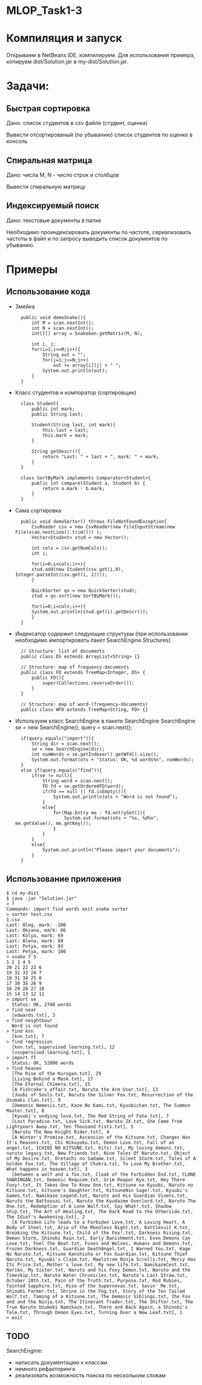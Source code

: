 
# MLOP_Task1-3
# Компиляция и запуск
Открываем в NetBeans IDE, компилируем. Для использования примера, копируем dist/Solution.jar в my-dist/Solution.jar. 
# Задачи:
## Быстрая сортировка
Дано: список студентов в csv файле (студент, оценка)

Вывести отсортированый (по убыванию) список студентов по оценке в консоль 
## Спиральная матрица
Дано: числа M, N - число строк и столбцов

Вывести спиральную матрицу
## Индексируемый поиск
Дано: текстовые документы в папке

Необходимо проиндексировать документы по частоте, сериализовать частоты в файл и по запросу выводить список документов по убыванию.
# Примеры

## Использование кода
- Змейка

	    public void demoSnake(){
	        int M = scan.nextInt();
	        int N = scan.nextInt();
	        int[][] array = SnakeGen.getMatrix(M, N);
	       
	        int i, j;
	        for(i=1;i<=M;i++){
	            String out = "";
	            for(j=1;j<=N;j++)
	                out += array[i][j] + " ";
	            System.out.println(out);
	        }
	    }
- Класс студентов и компоратор (сортировщик)
	
		class Student{
			public int mark;
			public String last;
			
			Student(String last, int mark){
				this.last = last;
				this.mark = mark;
			}

			String getDescr(){
				return "Last: " + last + ", mark: " + mark;
			}
		}

		class SortByMark implements Comparator<Student>{
			public int compare(Student a, Student b) {
				return a.mark - b.mark;
			}
		}
	
- Сама сортировка

		public void demoSorter() throws FileNotFoundException{
			CsvReader csv = new CsvReader(new FileInputStream(new File(scan.nextLine().trim())) );
			Vector<Student> stud = new Vector();

			int cols = csv.getNumCols();
			int i;

			for(i=0;i<cols;i++){
			stud.add(new Student(csv.get(i,0), Integer.parseInt(csv.get(i, 1))));
			}

			QuickSorter qs = new QuickSorter(stud);
			stud = qs.sort(new SortByMark());

			for(i=0;i<cols;i++){
			System.out.println(stud.get(i).getDescr());
			}
		}
- Индексатор содержит следующие структуры (при использовании необходимо импортировать пакет SearchEngine.Structures)

		// Structure: list of documents
		public class DS extends ArrayList<String> {}
		
		// Structure: map of frequency-documents
		public class FD extends TreeMap<Integer, DS> {
			public FD(){
				super(Collections.reverseOrder());
			}
		}
		
		// Structure: map of word-(frequency-documents)
		public class WFD extends TreeMap<String, FD> {}
- Используем класс SearchEngine в пакете SearchEngine
		SearchEngine se = new SearchEngine();
		query = scan.next();
		
		if(query.equals("import")){
			String dir = scan.next();
			se = new SearchEngine(dir);
			int numWords = se.getIndexer().getWfd().size();
			System.out.format(ots + "Status: OK, %d words%n", numWords);
		}
		else if(query.equals("find")){
			if(se != null){
				String word = scan.next();
				FD fd = se.getOrderedFD(word);
				if(fd == null || fd.isEmpty()){
					System.out.println(ots + "Word is not found");
				}
				else{
					for(Map.Entry me : fd.entrySet()){
						System.out.format(ots + "%s, %d%n", me.getValue(), me.getKey());
					}
				}
			}
			else{
				System.out.println("Please import your documents");
			}
		}

## Использование приложения

	$ cd my-dist
	$ java -jar "Solution.jar"
	> ?
	Commands: import find words exit snake sorter
	> sorter test.csv
	1.csv
	Last: Oleg, mark: -100
	Last: Oksana, mark: 66
	Last: Kolya, mark: 69
	Last: Alena, mark: 88
	Last: Petya, mark: 93
	Last: Petya, mark: 100
	> snake 7 5
	1 2 3 4 5
	20 21 22 23 6
	19 32 33 24 7
	18 31 34 25 8
	17 30 35 26 9
	16 29 28 27 10
	15 14 13 12 11
	> import se
	  Status: OK, 2748 words
	> find near
	  [edwards.txt], 3
	> find neightbour
	  Word is not found
	> find knn
	  [knn.txt], 7
	> find regression
	  [knn.txt, supervised_learning.txt], 12
	  [usupervised_learning.txt], 1
	> import ff
	  Status: OK, 52800 words
	> find heaven
	  [The Rise of the Kurogan.txt], 29
	  [Living Behind a Mask.txt], 17
	  [The Eternal Chimera.txt], 15
	  [A Fishcake's affair.txt, Naruto the Arm User.txt], 13
	  [Juubi of Souls.txt, Naruto the Silver Fox.txt, Resurrection of the Uzumaki Clan.txt], 9
	  [Demonic Nemesis.txt, Kaze No Kami.txt, Kyuubichan.txt, The Summon Master.txt], 8
	  [Kyuubi's undying love.txt, The Red String of Fate.txt], 7
	  [Lost Paradise.txt, Love Sick.txt, Naruto ZX.txt, She Came from Lightyears Away.txt, Ten Thousand Fists.txt], 5
	  [Naruto The New Knight Rider.txt], 4
	  [A Winter's Promise.txt, Ascension of the Kitsune.txt, Changes Has It's Reasons.txt, Chi Nikuyoku.txt, Demon Love.txt, Fall of an angel.txt, ICHIBI NO KITSUNE.txt, Kits!.txt, My loving demons.txt, naruto legacy.txt, New Friends.txt, Nine Tales Of Naruto.txt, Object of My Desire.txt, Oretachi no Sadame.txt, Silent Storm.txt, Tales of A Golden Fox.txt, The Village of Chakra.txt, To Love My Brother.txt, What happens in heaven.txt], 3
	  [between a wolf and a fox.txt, Cloak of the Forbidden End.txt, CLONE SHARINGAN.txt, Demonic Requiem.txt, Grim Reaper Kyo.txt, Hey There Foxy!.txt, It Takes One To Know One.txt, Kitsune no Kyuubi, Naruto no Kitsune.txt, kitsune's daughter.txt, KitsuneNin Sage!.txt, Kyuubi's Games.txt, Namikaze Legend.txt, Naruto and His Guardian Vixens.txt, Naruto the Battousai.txt, Naruto the Kyudaime Overlord.txt, Naruto The One.txt, Redemption of A Lone Wolf.txt, Say What!.txt, Shadow Ship.txt, The Art of Healing.txt, The Dark Road to the Otherside.txt, The Idiot's Awakening.txt], 2
	  [A Forbiden Life leads to a Forbiden Love.txt, A Loving Heart, A Body of Steel.txt, Aria of the Moonless Night.txt, Battlesuit K.txt, Breaking the Kitsune.txt, Child of the Fox!.txt, Darkness Rising.txt, Demon Storm, Shinobi Rain.txt, Early Banishment.txt, Even Demons Can Love.txt, Feel the Beat.txt, Foxes and Wolves, Humans and Demons.txt, Frozen Darkness.txt, Guardian DeathAngel.txt, I Warned You.txt, Kage No Naruto.txt, Kitsune Kanshisha or Fox Guardian.txt, Kitsune Thief Naruto.txt, Kyuubi's Claim.txt, Maelstrom Ninja Scrolls.txt, Mercy Has Its Price.txt, Mother's love.txt, My new life.txt, NamikazeCest.txt, Nariko, My Sister.txt, Naruto and his Foxy Demon.txt, Naruto and the Timeskip.txt, Naruto Water Chronicles.txt, Naruto's Last Straw.txt, October 10th.txt, Pain of the Truth.txt, Purpose.txt, Red Rubies, Tainted Sapphire.txt, Rise of the Supernovas.txt, Savin' Me.txt, Shinobi Farmer.txt, Shrine in the Fog.txt, Story of the Ten Tailed Wolf.txt, Taming of a Kitsune.txt, The Demonic Siblings.txt, The Fox and and the Ninja.txt, The Itinerant Trader.txt, The Shifter.txt, The True Naruto Uzumaki Namikaze.txt, There and Back Again, a Shinobi's Tale.txt, Through Demon Eyes.txt, Turning Over a New Leaf.txt], 1
	> exit

## TODO
SearchEngine:
 - написать документацию к классам
 - немного рефакторинга
 - реализовать возможность поиска по нескольким словам
